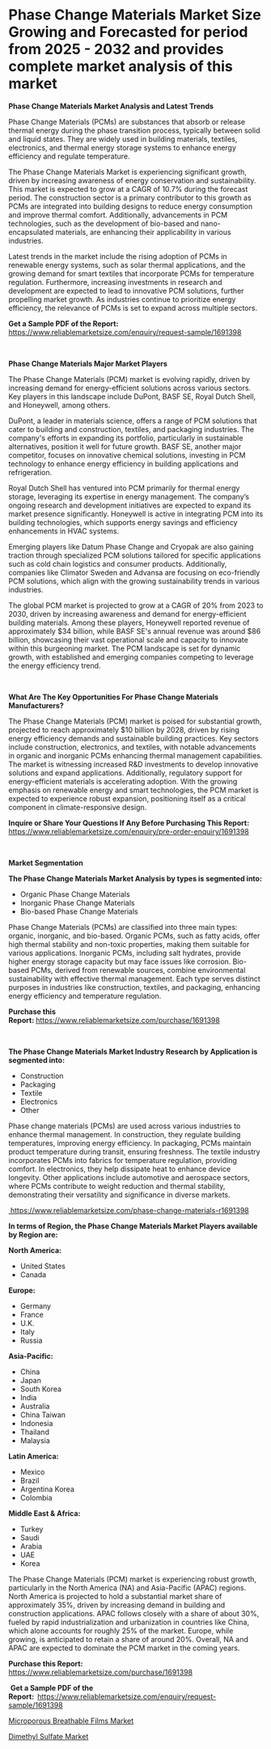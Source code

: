 <p><h1>Phase Change Materials Market Size Growing and Forecasted for period from 2025 - 2032 and provides complete market analysis of this market</h1></p><p><strong>Phase Change Materials Market Analysis and Latest Trends</strong></p>
<p><p>Phase Change Materials (PCMs) are substances that absorb or release thermal energy during the phase transition process, typically between solid and liquid states. They are widely used in building materials, textiles, electronics, and thermal energy storage systems to enhance energy efficiency and regulate temperature.</p><p>The Phase Change Materials Market is experiencing significant growth, driven by increasing awareness of energy conservation and sustainability. This market is expected to grow at a CAGR of 10.7% during the forecast period. The construction sector is a primary contributor to this growth as PCMs are integrated into building designs to reduce energy consumption and improve thermal comfort. Additionally, advancements in PCM technologies, such as the development of bio-based and nano-encapsulated materials, are enhancing their applicability in various industries.</p><p>Latest trends in the market include the rising adoption of PCMs in renewable energy systems, such as solar thermal applications, and the growing demand for smart textiles that incorporate PCMs for temperature regulation. Furthermore, increasing investments in research and development are expected to lead to innovative PCM solutions, further propelling market growth. As industries continue to prioritize energy efficiency, the relevance of PCMs is set to expand across multiple sectors.</p></p>
<p><strong>Get a Sample PDF of the Report:&nbsp;</strong> <a href="https://www.reliablemarketsize.com/enquiry/request-sample/1691398?utm_campaign=1840&utm_medium=2&utm_source=Github&utm_content=ia&utm_term=27032025&utm_id=phase-change-materials">https://www.reliablemarketsize.com/enquiry/request-sample/1691398</a></p>
<p>&nbsp;</p>
<p><strong>Phase Change Materials Major Market Players</strong></p>
<p><p>The Phase Change Materials (PCM) market is evolving rapidly, driven by increasing demand for energy-efficient solutions across various sectors. Key players in this landscape include DuPont, BASF SE, Royal Dutch Shell, and Honeywell, among others.</p><p>DuPont, a leader in materials science, offers a range of PCM solutions that cater to building and construction, textiles, and packaging industries. The company's efforts in expanding its portfolio, particularly in sustainable alternatives, position it well for future growth. BASF SE, another major competitor, focuses on innovative chemical solutions, investing in PCM technology to enhance energy efficiency in building applications and refrigeration.</p><p>Royal Dutch Shell has ventured into PCM primarily for thermal energy storage, leveraging its expertise in energy management. The company’s ongoing research and development initiatives are expected to expand its market presence significantly. Honeywell is active in integrating PCM into its building technologies, which supports energy savings and efficiency enhancements in HVAC systems. </p><p>Emerging players like Datum Phase Change and Cryopak are also gaining traction through specialized PCM solutions tailored for specific applications such as cold chain logistics and consumer products. Additionally, companies like Climator Sweden and Advansa are focusing on eco-friendly PCM solutions, which align with the growing sustainability trends in various industries.</p><p>The global PCM market is projected to grow at a CAGR of 20% from 2023 to 2030, driven by increasing awareness and demand for energy-efficient building materials. Among these players, Honeywell reported revenue of approximately $34 billion, while BASF SE's annual revenue was around $86 billion, showcasing their vast operational scale and capacity to innovate within this burgeoning market. The PCM landscape is set for dynamic growth, with established and emerging companies competing to leverage the energy efficiency trend.</p></p>
<p>&nbsp;</p>
<p><strong>What Are The Key Opportunities For Phase Change Materials Manufacturers?</strong></p>
<p><p>The Phase Change Materials (PCM) market is poised for substantial growth, projected to reach approximately $10 billion by 2028, driven by rising energy efficiency demands and sustainable building practices. Key sectors include construction, electronics, and textiles, with notable advancements in organic and inorganic PCMs enhancing thermal management capabilities. The market is witnessing increased R&D investments to develop innovative solutions and expand applications. Additionally, regulatory support for energy-efficient materials is accelerating adoption. With the growing emphasis on renewable energy and smart technologies, the PCM market is expected to experience robust expansion, positioning itself as a critical component in climate-responsive design.</p></p>
<p><strong>Inquire or Share Your Questions If Any Before Purchasing This Report:</strong> <a href="https://www.reliablemarketsize.com/enquiry/pre-order-enquiry/1691398?utm_campaign=1840&utm_medium=2&utm_source=Github&utm_content=ia&utm_term=27032025&utm_id=phase-change-materials">https://www.reliablemarketsize.com/enquiry/pre-order-enquiry/1691398</a></p>
<p>&nbsp;</p>
<p><strong>Market Segmentation</strong></p>
<p><strong>The Phase Change Materials Market Analysis by types is segmented into:</strong></p>
<p><ul><li>Organic Phase Change Materials</li><li>Inorganic Phase Change Materials</li><li>Bio-based Phase Change Materials</li></ul></p>
<p><p>Phase Change Materials (PCMs) are classified into three main types: organic, inorganic, and bio-based. Organic PCMs, such as fatty acids, offer high thermal stability and non-toxic properties, making them suitable for various applications. Inorganic PCMs, including salt hydrates, provide higher energy storage capacity but may face issues like corrosion. Bio-based PCMs, derived from renewable sources, combine environmental sustainability with effective thermal management. Each type serves distinct purposes in industries like construction, textiles, and packaging, enhancing energy efficiency and temperature regulation.</p></p>
<p><strong>Purchase this Report:&nbsp;</strong><a href="https://www.reliablemarketsize.com/purchase/1691398?utm_campaign=1840&utm_medium=2&utm_source=Github&utm_content=ia&utm_term=27032025&utm_id=phase-change-materials">https://www.reliablemarketsize.com/purchase/1691398</a></p>
<p>&nbsp;</p>
<p><strong>The Phase Change Materials Market Industry Research by Application is segmented into:</strong></p>
<p><ul><li>Construction</li><li>Packaging</li><li>Textile</li><li>Electronics</li><li>Other</li></ul></p>
<p><p>Phase change materials (PCMs) are used across various industries to enhance thermal management. In construction, they regulate building temperatures, improving energy efficiency. In packaging, PCMs maintain product temperature during transit, ensuring freshness. The textile industry incorporates PCMs into fabrics for temperature regulation, providing comfort. In electronics, they help dissipate heat to enhance device longevity. Other applications include automotive and aerospace sectors, where PCMs contribute to weight reduction and thermal stability, demonstrating their versatility and significance in diverse markets.</p></p>
<p><a href="https://www.reliablemarketsize.com/phase-change-materials-r1691398?utm_campaign=1840&utm_medium=2&utm_source=Github&utm_content=ia&utm_term=27032025&utm_id=phase-change-materials">&nbsp;https://www.reliablemarketsize.com/phase-change-materials-r1691398</a></p>
<p><strong>In terms of Region, the Phase Change Materials Market Players available by Region are:</strong></p>
<p>
    <p> <strong> North America: </strong>
        <ul>
            <li>United States</li>
            <li>Canada</li>
        </ul>
        </p> 
    <p> <strong> Europe: </strong>
        <ul>
            <li>Germany</li>
            <li>France</li>
            <li>U.K.</li>
            <li>Italy</li>
            <li>Russia</li>
        </ul>
        </p> 
    <p> <strong> Asia-Pacific: </strong>
        <ul>
            <li>China</li>
            <li>Japan</li>
            <li>South Korea</li>
            <li>India</li>
            <li>Australia</li>
            <li>China Taiwan</li>
            <li>Indonesia</li>
            <li>Thailand</li>
            <li>Malaysia</li>
        </ul>
        </p> 
    <p> <strong> Latin America: </strong>
        <ul>
            <li>Mexico</li>
            <li>Brazil</li>
            <li>Argentina Korea</li>
            <li>Colombia</li>
        </ul>
        </p> 
    <p> <strong> Middle East & Africa: </strong>
        <ul>
            <li>Turkey</li>
            <li>Saudi</li>
            <li>Arabia</li>
            <li>UAE</li>
            <li>Korea</li>
        </ul>
    </p>
    </p>
<p><p>The Phase Change Materials (PCM) market is experiencing robust growth, particularly in the North America (NA) and Asia-Pacific (APAC) regions. North America is projected to hold a substantial market share of approximately 35%, driven by increasing demand in building and construction applications. APAC follows closely with a share of about 30%, fueled by rapid industrialization and urbanization in countries like China, which alone accounts for roughly 25% of the market. Europe, while growing, is anticipated to retain a share of around 20%. Overall, NA and APAC are expected to dominate the PCM market in the coming years.</p></p>
<p><strong>Purchase this Report: </strong><a href="https://www.reliablemarketsize.com/purchase/1691398?utm_campaign=1840&utm_medium=2&utm_source=Github&utm_content=ia&utm_term=27032025&utm_id=phase-change-materials">https://www.reliablemarketsize.com/purchase/1691398</a></p>
<p>&nbsp;<strong>Get a Sample PDF of the Report:&nbsp;&nbsp;</strong><a href="https://www.reliablemarketsize.com/enquiry/request-sample/1691398?utm_campaign=1840&utm_medium=2&utm_source=Github&utm_content=ia&utm_term=27032025&utm_id=phase-change-materials">https://www.reliablemarketsize.com/enquiry/request-sample/1691398</a></p>
<p><strong></strong></p>
<p><p><a href="https://github.com/maikefelanc3/Market-Research-Report-List-1/blob/main/microporous-breathable-films-market.md?utm_campaign=1840&utm_medium=2&utm_source=Github&utm_content=ia&utm_term=27032025&utm_id=phase-change-materials">Microporous Breathable Films Market</a></p><p><a href="https://github.com/vimar16th/Market-Research-Report-List-7/blob/main/dimethyl-sulfate-market.md?utm_campaign=1840&utm_medium=2&utm_source=Github&utm_content=ia&utm_term=27032025&utm_id=phase-change-materials">Dimethyl Sulfate Market</a></p></p>
